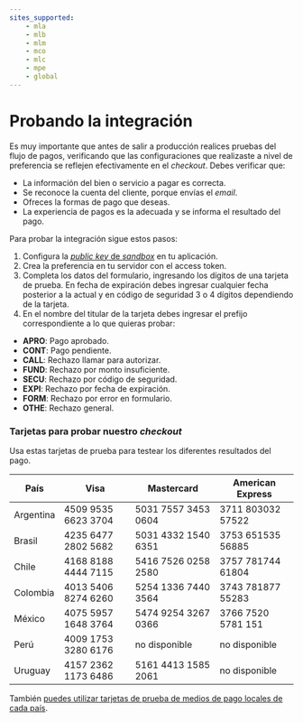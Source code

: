 ```yaml
---
sites_supported:
    - mla
    - mlb
    - mlm
    - mco
    - mlc
    - mpe
    - global
---
```

# Probando la integración

Es muy importante que antes de salir a producción realices pruebas del flujo de pagos, verificando que las configuraciones que realizaste a nivel de preferencia se reflejen efectivamente en el _checkout_.
Debes verificar que:

+ La información del bien o servicio a pagar es correcta.
+ Se reconoce la cuenta del cliente, porque envías el _email_.
+ Ofreces la formas de pago que deseas.
+ La experiencia de pagos es la adecuada y se informa el resultado del pago.

Para probar la integración sigue estos pasos:

1. Configura la [_public key_ de _sandbox_](https://www.mercadopago.com/mla/account/credentials?type=basic) en tu aplicación.
2. Crea la preferencia en tu servidor con el access token.
3. Completa los datos del formulario, ingresando los dígitos de una tarjeta de prueba. En fecha de expiración debes ingresar cualquier fecha posterior a la actual y en código de seguridad 3 o 4 dígitos dependiendo de la tarjeta.
4. En el nombre del titular de la tarjeta debes ingresar el prefijo correspondiente a lo que quieras probar:

* **APRO**: Pago aprobado.  
* **CONT**: Pago pendiente.  
* **CALL**: Rechazo llamar para autorizar.  
* **FUND**: Rechazo por monto insuficiente.  
* **SECU**: Rechazo por código de seguridad.  
* **EXPI**: Rechazo por fecha de expiración.  
* **FORM**: Rechazo por error en formulario.  
* **OTHE**: Rechazo general.  

### Tarjetas para probar nuestro _checkout_

Usa estas tarjetas de prueba para testear los diferentes resultados del pago.

| País     	 | Visa 				       | Mastercard        | American Express |
| ---- 		   | ---- 				       | ----------        | ---------------- |
| Argentina  | 4509 9535 6623 3704 |5031 7557 3453 0604|3711 803032 57522 |
| Brasil  	 | 4235 6477 2802 5682 |5031 4332 1540 6351|3753 651535 56885 |
| Chile   	 | 4168 8188 4444 7115 |5416 7526 0258 2580|3757 781744 61804 |
| Colombia   | 4013 5406 8274 6260 |5254 1336 7440 3564|3743 781877 55283 |
| México  	 | 4075 5957 1648 3764 |5474 9254 3267 0366|3766 7520 5781 151|
| Perú    	 | 4009 1753 3280 6176 | no disponible     | no disponible    |
| Uruguay  	 | 4157 2362 1173 6486 |5161 4413 1585 2061| no disponible    |

También [puedes utilizar tarjetas de prueba de medios de pago locales de cada país](https://www.mercadopago.com.ar/developers/es/guides/localization/local-cards).
